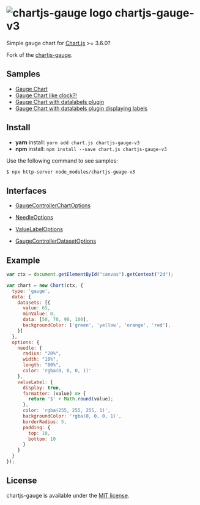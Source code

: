 # ![chartjs-gauge logo](./samples/logo.svg) chartjs-gauge-v3

Simple gauge chart for [Chart.js](https://www.chartjs.org/) >= 3.6.0?

Fork of the [chartjs-gauge](https://github.com/haiiaaa/chartjs-gauge).

## Samples

- [Gauge Chart](samples/gauge.html)
- [Gauge Chart like clock?!](samples/gauge-clock.html)
- [Gauge Chart with datalabels plugin](samples/gauge-datalabels.html)
- [Gauge Chart with datalabels plugin displaying labels](samples/gauge-datalabels-labels.html)

## Install

- **yarn** install: `yarn add chart.js chartjs-gauge-v3`
- **npm** install: `npm install --save chart.js chartjs-gauge-v3`

Use the following command to see samples:

```sh
$ npx http-server node_modules/chartjs-guage-v3
```

## Interfaces

- [GaugeControllerChartOptions](docs/interfaces/GaugeControllerChartOptions.md)
- [NeedleOptions](docs/interfaces/NeedleOptions.md)
- [ValueLabelOptions](docs/interfaces/ValueLabelOptions.md)

- [GaugeControllerDatasetOptions](docs/interfaces/GaugeControllerDatasetOptions.md)

## Example

```javascript
var ctx = document.getElementById("canvas").getContext("2d");

var chart = new Chart(ctx, {
  type: 'gauge',
  data: {
    datasets: [{
      value: 65,
      minValue: 0,
      data: [50, 70, 90, 100],
      backgroundColor: ['green', 'yellow', 'orange', 'red'],
    }]
  },
  options: {
    needle: {
      radius: "20%",
      width: "10%",
      length: "80%",
      color: 'rgba(0, 0, 0, 1)'
    },
    valueLabel: {
      display: true,
      formatter: (value) => {
        return '$' + Math.round(value);
      },
      color: 'rgba(255, 255, 255, 1)',
      backgroundColor: 'rgba(0, 0, 0, 1)',
      borderRadius: 5,
      padding: {
        top: 10,
        bottom: 10
      }
    }
  }
});
```

## License

chartjs-gauge is available under the [MIT license](https://opensource.org/licenses/MIT).
